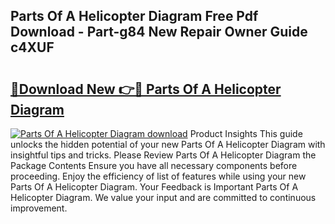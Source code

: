 ## Parts Of A Helicopter Diagram Free Pdf Download - Part-g84 New Repair Owner Guide c4XUF

# <h2><a href="http://dfl0rhn.blite.top/?on=Parts+Of+A+Helicopter+Diagram">🔗Download New 👉🔴 Parts Of A Helicopter Diagram</a></h2>

[![Parts Of A Helicopter Diagram download](https://i.imgur.com/lujVjoI.png)](http://dfl0rhn.blite.top/?on=Parts+Of+A+Helicopter+Diagram)
Product Insights This guide unlocks the hidden potential of your new Parts Of A Helicopter Diagram with insightful tips and tricks. Please Review Parts Of A Helicopter Diagram the Package Contents Ensure you have all necessary components before proceeding. Enjoy the efficiency of list of features while using your new Parts Of A Helicopter Diagram. Your Feedback is Important Parts Of A Helicopter Diagram. We value your input and are committed to continuous improvement.

